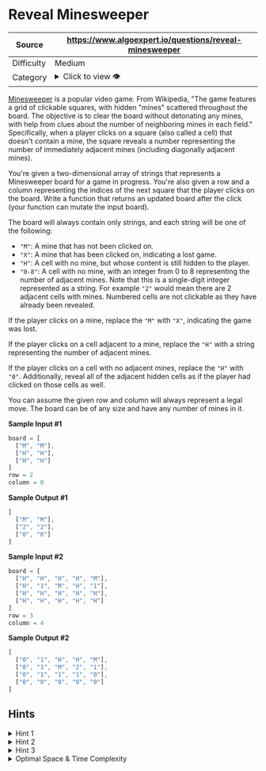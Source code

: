 # Reveal Minesweeper

| Source | https://www.algoexpert.io/questions/reveal-minesweeper |
|---|---|
| Difficulty | Medium |
| Category | <details><summary>Click to view 👁️</summary>Recursion</details> |

[Minesweeper](https://en.wikipedia.org/wiki/Minesweeper_(video_game))
is a popular video game. From Wikipedia, "The game features a grid of
clickable squares, with hidden "mines" scattered throughout the board. The
objective is to clear the board without detonating any mines, with help from
clues about the number of neighboring mines in each field." Specifically,
when a player clicks on a square (also called a cell) that doesn't contain a
mine, the square reveals a number representing the number of immediately
adjacent mines (including diagonally adjacent mines).

You're given a two-dimensional array of strings that represents a
Minesweeper board for a game in progress. You're also given a row and a
column representing the indices of the next square that the player clicks on
the board. Write a function that returns an updated board after the click
(your function can mutate the input board).

The board will always contain only strings, and each string will be one of
the following:

- `"M"`: A mine that has not been clicked on.
- `"X"`: A mine that has been clicked on, indicating a lost game.
- `"H"`: A cell with no mine, but whose content is still hidden to the player.
- `"0-8"`: A cell with no mine, with an integer from 0 to 8
representing the number of adjacent mines. Note that this is a
single-digit integer represented as a string. For example
`"2"` would mean there are 2 adjacent cells with mines.
Numbered cells are not clickable as they have already been revealed.

If the player clicks on a mine, replace the `"M"` with
`"X"`, indicating the game was lost.

If the player clicks on a cell adjacent to a mine, replace the
`"H"` with a string representing the number of adjacent mines.

If the player clicks on a cell with no adjacent mines, replace the
`"H"` with `"0"`. Additionally, reveal all of the
adjacent hidden cells as if the player had clicked on those cells as well.

You can assume the given row and column will always represent a legal move.
The board can be of any size and have any number of mines in it.

**Sample Input #1**
```ts
board = [
  ["M", "M"],
  ["H", "H"],
  ["H", "H"]
]
row = 2
column = 0
```

**Sample Output #1**
```ts
[
  ["M", "M"],
  ["2", "2"],
  ["0", "0"]
]
```

**Sample Input #2**
```ts
board = [
  ["H", "H", "H", "H", "M"],
  ["H", "1", "M", "H", "1"],
  ["H", "H", "H", "H", "H"],
  ["H", "H", "H", "H", "H"]
]
row = 3
column = 4

```

**Sample Output #2**
```ts
[
  ["0", "1", "H", "H", "M"],
  ["0", "1", "M", "2", "1"],
  ["0", "1", "1", "1", "0"],
  ["0", "0", "0", "0", "0"]
]
```

## Hints

<details>
<summary>Hint 1</summary>
While the input is a 2D array, this problem can also be thought of as a graph problem.
Each cell is a node, each with up to 8 edges to their adjacent cells.
</details>

<details>
<summary>Hint 2</summary>
If the player clicks on a cell with no adjacent mines, it is as if they clicked on
all of the hidden cells adjacent to that cell as well. Try solving this recursively,
running the function again on those adjacents cells.
</details>

<details>
<summary>Hint 3</summary>
Doing DFS or BFS through all of the adjacent cells without mines will be the most
efficient way to find and revel them all.
</details>

<details>
<summary>Optimal Space &amp; Time Complexity</summary>
O(w * h) time | O(w * h) space - where w and h are the width and height of the input board
</details>
